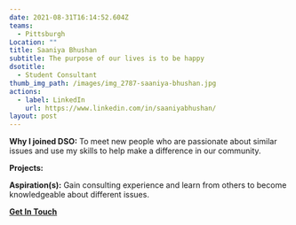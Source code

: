 ```yaml
---
date: 2021-08-31T16:14:52.604Z
teams:
  - Pittsburgh
Location: ""
title: Saaniya Bhushan
subtitle: The purpose of our lives is to be happy
dsotitle:
  - Student Consultant
thumb_img_path: /images/img_2787-saaniya-bhushan.jpg
actions:
  - label: LinkedIn
    url: https://www.linkedin.com/in/saaniyabhushan/
layout: post
---
```

**Why I joined DSO:** To meet new people who are passionate about similar issues and use my skills to help make a difference in our community. 

**Projects:** 

**Aspiration(s):** Gain consulting experience and learn from others to become knowledgeable about different issues.

**[Get In Touch](mailto:saaniyabhushan@dsoglobal.org)**